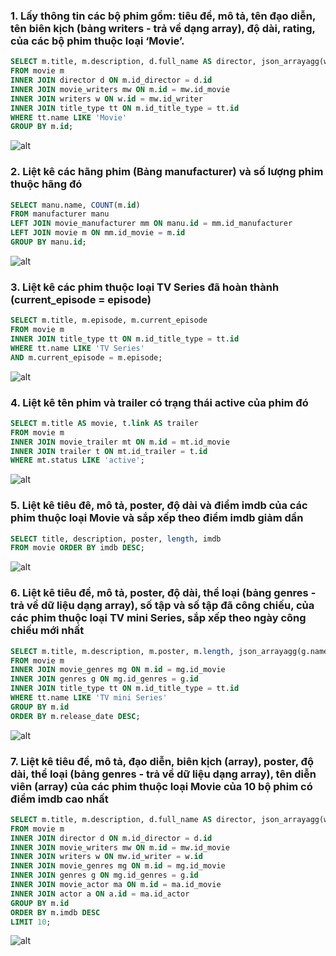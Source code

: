 ### 1. Lấy thông tin các bộ phim gồm: tiêu đề, mô tả, tên đạo diễn, tên biên kịch (bảng writers - trả về dạng array), độ dài, rating, của các bộ phim thuộc loại ‘Movie’.
``` SQL
SELECT m.title, m.description, d.full_name AS director, json_arrayagg(w.full_name) AS writer, m.length, m.rating, tt.name
FROM movie m 
INNER JOIN director d ON m.id_director = d.id
INNER JOIN movie_writers mw ON m.id = mw.id_movie
INNER JOIN writers w ON w.id = mw.id_writer
INNER JOIN title_type tt ON m.id_title_type = tt.id
WHERE tt.name LIKE 'Movie'
GROUP BY m.id;
```
![alt](/image/1.png)

### 2. Liệt kê các hãng phim (Bảng manufacturer) và số lượng phim thuộc hãng đó
```SQL
SELECT manu.name, COUNT(m.id)
FROM manufacturer manu
LEFT JOIN movie_manufacturer mm ON manu.id = mm.id_manufacturer
LEFT JOIN movie m ON mm.id_movie = m.id
GROUP BY manu.id;
```

![alt](/image/2.png)

### 3. Liệt kê các phim thuộc loại TV Series đã hoàn thành (current_episode = episode)
```SQL
SELECT m.title, m.episode, m.current_episode
FROM movie m
INNER JOIN title_type tt ON m.id_title_type = tt.id
WHERE tt.name LIKE 'TV Series'
AND m.current_episode = m.episode;
```
![alt](/image/3.png)

### 4. Liệt kê tên phim và trailer có trạng thái active của phim đó
``` SQL
SELECT m.title AS movie, t.link AS trailer
FROM movie m
INNER JOIN movie_trailer mt ON m.id = mt.id_movie
INNER JOIN trailer t ON mt.id_trailer = t.id
WHERE mt.status LIKE 'active';
```
![alt](/image/4.png)

### 5. Liệt kê tiêu đê, mô tả, poster, độ dài và điểm imdb của các phim thuộc loại Movie và sắp xếp theo điểm imdb giảm dần
```SQL
SELECT title, description, poster, length, imdb
FROM movie ORDER BY imdb DESC;
```

![alt](/image/5.png)

### 6. Liệt kê tiêu đề, mô tả, poster, độ dài, thể loại (bảng genres - trả về dữ liệu dạng array), số tập và số tập đã công chiếu, của các phim thuộc loại TV mini Series, sắp xếp theo ngày công chiếu mới nhất
```SQL
SELECT m.title, m.description, m.poster, m.length, json_arrayagg(g.name) AS genres, m.episode, m.current_episode
FROM movie m 
INNER JOIN movie_genres mg ON m.id = mg.id_movie
INNER JOIN genres g ON mg.id_genres = g.id
INNER JOIN title_type tt ON m.id_title_type = tt.id
WHERE tt.name LIKE 'TV mini Series'
GROUP BY m.id
ORDER BY m.release_date DESC;
```
![alt](/image/6.png)

### 7. Liệt kê tiêu đề, mô tả, đạo diễn, biên kịch (array), poster, độ dài, thể loại (bảng genres - trả về dữ liệu dạng array), tên diễn viên (array) của các phim thuộc loại Movie của 10 bộ phim có điểm imdb cao nhất
```SQL
SELECT m.title, m.description, d.full_name AS director, json_arrayagg(w.full_name) AS writers, m.poster, m.length, json_arrayagg(g.name) AS genres
FROM movie m
INNER JOIN director d ON m.id_director = d.id
INNER JOIN movie_writers mw ON m.id = mw.id_movie
INNER JOIN writers w ON mw.id_writer = w.id
INNER JOIN movie_genres mg ON m.id = mg.id_movie
INNER JOIN genres g ON mg.id_genres = g.id
INNER JOIN movie_actor ma ON m.id = ma.id_movie
INNER JOIN actor a ON a.id = ma.id_actor
GROUP BY m.id
ORDER BY m.imdb DESC 
LIMIT 10;
```

![alt](/image/7.png)
